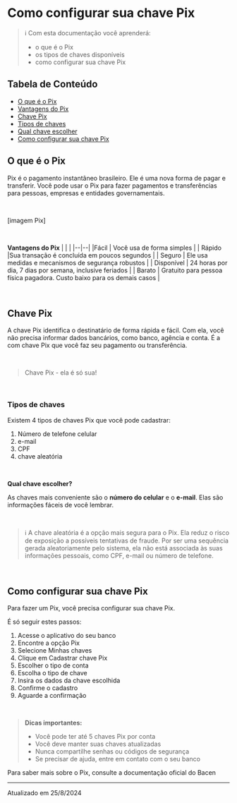 # Como configurar sua chave Pix

> ℹ️  Com esta documentação você aprenderá:
> - o que é o Pix
> - os tipos de chaves disponíveis
> - como configurar sua chave Pix

 
## Tabela de Conteúdo
- [O que é o Pix](#o-que-é-o-pix)
- [Vantagens do Pix](#vantagens-do-pix)
- [Chave Pix](#chave-pix)
- [Tipos de chaves](#tipos-de-chaves)
- [Qual chave escolher](#qual-chave-escolher)
- [Como configurar sua chave Pix](#como-configurar-sua-chave-pix)


## O que é o Pix
Pix é o pagamento instantâneo brasileiro. Ele é uma nova forma de pagar e transferir. 
Você pode usar o Pix para fazer pagamentos e transferências para pessoas, empresas e entidades governamentais.

<br>

[imagem Pix]

<br>

**Vantagens do Pix**
|  |  |
|--|--|
|Fácil  | Você usa de forma simples |
| Rápido |Sua transação é concluída em poucos segundos   |
| Seguro | Ele usa medidas e mecanismos de segurança robustos   |
| Disponível | 24 horas por dia, 7 dias por semana, inclusive feriados |
| Barato | Gratuito para pessoa física pagadora. Custo baixo para os demais casos |

<br>

## Chave Pix

A chave Pix identifica o destinatário de forma rápida e fácil. Com ela, você não precisa informar dados bancários, como banco, agência e conta. 
É a com chave Pix que você faz seu pagamento ou transferência. 

<br>

> Chave Pix - ela é só sua!

<br>

### Tipos de chaves

Existem 4 tipos de chaves Pix que você pode cadastrar:

1. Número de telefone celular
2. e-mail
3. CPF
4. chave aleatória

<br>

**Qual chave escolher?**

As chaves mais conveniente são o **número do celular** e o **e-mail**. Elas são informações fáceis de você lembrar.

<br>

> ℹ️ A chave aleatória é a opção mais segura para o Pix. Ela reduz o risco de exposição a possíveis tentativas de fraude.
> Por ser uma sequência gerada aleatoriamente pelo sistema, ela não está associada às suas informações pessoais, como CPF, e-mail ou número de telefone.

<br>

## Como configurar sua chave Pix

Para fazer um Pix, você precisa configurar sua chave Pix. 


É só seguir estes passos:

1. Acesse o aplicativo do seu banco
2. Encontre a opção Pix
3. Selecione Minhas chaves
4. Clique em Cadastrar chave Pix
5. Escolher o tipo de conta 
6. Escolha o tipo de chave
7. Insira os dados da chave escolhida
8. Confirme o cadastro
9. Aguarde a confirmação

<br>    

> **Dicas importantes:**
> - Você pode ter até 5 chaves Pix por conta
> - Você deve manter suas chaves atualizadas
> - Nunca compartilhe senhas ou códigos de segurança
> - Se precisar de ajuda, entre em contato com o seu banco

Para saber mais sobre o Pix, consulte a documentação oficial do Bacen
***

Atualizado em 25/8/2024
